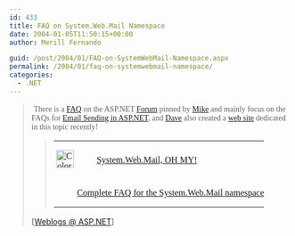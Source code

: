 ```yaml
---
id: 433
title: FAQ on System.Web.Mail Namespace
date: 2004-01-05T11:50:15+00:00
author: Merill Fernando

guid: /post/2004/01/FAQ-on-SystemWebMail-Namespace.aspx
permalink: /2004/01/faq-on-systemwebmail-namespace/
categories:
  - .NET
---
```

<body xmlns="http://www.w3.org/1999/xhtml">
    <div class="Section1">
        <blockquote style='margin-top:5.0pt;margin-bottom:5.0pt'> 
        <p>
            &#160;<span style=';font-family:Verdana'>There is a&#160;<a href="http://weblogs.asp.net/coltk/archive/2003/07/11/9963.aspx" title="http://weblogs.asp.net/coltk/archive/2003/07/11/9963.aspx">FAQ</a> on
            the ASP.NET <a href="http://asp.net/Forums" title="http://asp.net/Forums">Forum</a> pinned
            by <a href="http://mikepope.com/blog" title="http://mikepope.com/blog">Mike</a> and
            mainly focus on the FAQs for <a href="http://asp.net/Forums/ShowPost.aspx?tabindex=1&amp;PostID=268037" title="http://asp.net/Forums/ShowPost.aspx?tabindex=1&amp;PostID=268037">Email
            Sending in ASP.NET</a>, and <a href="http://weblogs.asp.net/dwanta/" title="http://weblogs.asp.net/dwanta/">Dave</a> also
            created a <a href="http://systemwebmail.com" title="http://systemwebmail.com">web
            site</a> dedicated in this topic recently!</span>
        </p>
        <blockquote style='margin-top:5.0pt;margin-right:0in;margin-bottom:5.0pt'> 
        <div id="Header">
            <table class="MsoNormalTable" border="0" cellspacing="0" cellpadding="0">
                <tr>
                    <td style='padding:0in 0in 0in 0in'>
                        <p class="MsoNormal">
                            <span style=''>&#160;</span><span style='font-family:Verdana'><a href="http://systemwebmail.com" title="http://systemwebmail.com"><span style='text-decoration:none'><img border="0" width="32" height="32" id="_x0000_i1037" src="http://systemwebmail.com/images/pixel.gif" style='padding-right:10px' alt="Color Schemer Logo" /></span></a></span>
                        </p>
                    </td>
                    <td style='padding:0in 0in 0in 0in'>
                        <p class="MsoNormal">
                            <span style='; font-family:Tahoma'><a href="http://systemwebmail.com" title="http://systemwebmail.com">System.Web.Mail,
                            OH MY!</a></span>
                        </p>
                    </td>
                </tr>
                <tr>
                    <td colspan="2" style='padding:0in 0in 0in 0in'>
                        <div>
                            <p class="MsoNormal">
                                <span style='; font-family:Tahoma'><a href="http://systemwebmail.com" title="http://systemwebmail.com"><span style='text-decoration:none'><img border="0" width="32" height="1" id="_x0000_i1036" src="http://systemwebmail.com/images/pixel.gif" style='padding-right:10px' alt="Color Schemer Logo" /></span>Complete
                                FAQ for the System.Web.Mail namespace</a></span>
                            </p>
                        </div>
                    </td>
                </tr>
            </table>
        </div>
        </blockquote> 
        <p class="MsoNormal">
            <img border="0" width="1" height="1" id="_x0000_i1027" src="http://weblogs.asp.net/coltk/aggbug/47446.aspx" />
            <br />
            [<a href="http://weblogs.asp.net/coltk/archive/2004/01/04/SystemWebMail.aspx">Weblogs
            @ ASP.NET</a>]
        </p>
        </blockquote>
    </div>
</body>